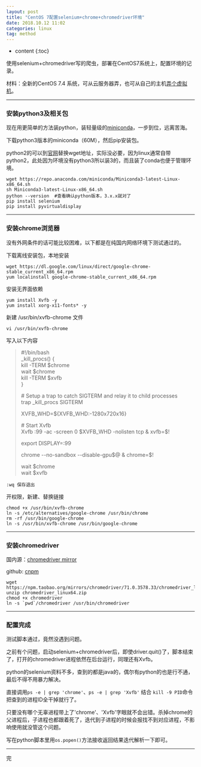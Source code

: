 ```yaml
---
layout: post
title: "CentOS 7配置selenium+chrome+chromedriver环境"
date: 2018.10.12 11:02
categories: linux
tag: method
---
```

* content
{:toc}


使用selenium+chromedriver写的爬虫，部署在CentOS7系统上，配置环境的记录。

材料：全新的CentOS 7.4 系统，可从云服务器弄，也可从自己的主机[弄个虚拟机](https://captorr.github.io/2018/05/23/VM_linux/)。

---

### 安装python3及相关包

现在用更简单的方法装python，装轻量级的[miniconda](https://conda.io/miniconda.html)，一步到位，远离苦海。

下载python3版本的miniconda（60M），然后pip安装包。

python2的可以到[官网](https://conda.io/miniconda.html)替换wget地址，实际没必要，因为linux通常自带python2，此处因为环境没有python3所以装3的，而且装了conda也便于管理环境。

	wget https://repo.anaconda.com/miniconda/Miniconda3-latest-Linux-x86_64.sh 	
	sh Miniconda3-latest-Linux-x86_64.sh
	python --version  #查看确认python版本，3.x.x就对了
	pip install selenium
	pip install pyvirtualdisplay

---

### 安装chrome浏览器

没有外网条件的话可能比较困难，以下都是在纯国内网络环境下测试通过的。

下载离线安装包，本地安装

	wget https://dl.google.com/linux/direct/google-chrome-stable_current_x86_64.rpm
	yum localinstall google-chrome-stable_current_x86_64.rpm	

安装无界面依赖

	yum install Xvfb -y
	yum install xorg-x11-fonts* -y

新建 /usr/bin/xvfb-chrome 文件

	vi /usr/bin/xvfb-chrome

写入以下内容

> \#!/bin/bash  
> \_kill_procs() {  
>   kill -TERM $chrome  
>   wait $chrome  
>   kill -TERM $xvfb  
> }  
>   
> \# Setup a trap to catch SIGTERM and relay it to child processes  
> trap \_kill_procs SIGTERM  
>   
> XVFB_WHD=${XVFB_WHD:-1280x720x16}  
>   
> \# Start Xvfb  
> Xvfb :99 -ac -screen 0 $XVFB_WHD -nolisten tcp &  
> xvfb=$!  
>   
> export DISPLAY=:99  
>   
> chrome --no-sandbox --disable-gpu$@ &  
> chrome=$!  
>  
> wait $chrome  
> wait $xvfb

	:wq 保存退出

开权限，新建、替换链接

	chmod +x /usr/bin/xvfb-chrome
	ln -s /etc/alternatives/google-chrome /usr/bin/chrome  
	rm -rf /usr/bin/google-chrome 
	ln -s /usr/bin/xvfb-chrome /usr/bin/google-chrome

---

### 安装chromedriver

国内源：[chromedriver mirror](https://npm.taobao.org/mirrors/chromedriver/)

github: [cnpm](https://github.com/cnpm/cnpmjs.org)

	wget https://npm.taobao.org/mirrors/chromedriver/71.0.3578.33/chromedriver_linux64.zip
	unzip chromedriver_linux64.zip
	chmod +x chromedriver
	ln -s `pwd`/chromedriver /usr/bin/chromedriver

---

### 配置完成

测试脚本通过，竟然没遇到问题。

之前有个问题，启动selenium+chromedriver后，即使driver.quit()了，脚本结束了，打开的chromedriver进程依然在后台运行，同理还有Xvfb。

python的selenium资料不多，查到的都是java的，偶尔有python的也是行不通，最后不得不用暴力解决。

直接调用`ps -e | grep 'chrome'`、`ps -e | grep 'Xvfb'` 结合 `kill -9 PID`命令把查到的进程ID全干掉就行了。

只要没有哪个无辜进程带上了'chrome'、'Xvfb'字眼就不会出错。杀掉chrome的父进程后，子进程也都跟着死了，迭代到子进程的时候会报找不到对应进程，不影响使用就没管这个问题。

写在python脚本里用`os.popen()`方法接收返回结果迭代解析一下即可。

---

完





